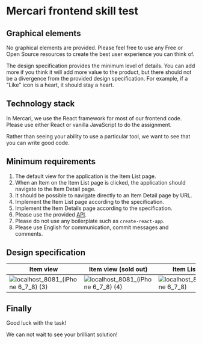 # Mercari frontend skill test

## Graphical elements

No graphical elements are provided. Please feel free to use any Free or Open Source resources to create the best user experience you can think of.

The design specification provides the minimum level of details. You can add more if you think it will add more value to the product, but there should not be a divergence from the provided design specification. For example, if a "Like" icon is a heart, it should stay a heart.

## Technology stack

In Mercari, we use the React framework for most of our frontend code. Please use either React or vanilla JavaScript to do the assignment.

Rather than seeing your ability to use a particular tool, we want to see that you can write good code.

## Minimum requirements

1. The default view for the application is the Item List page.
2. When an Item on the Item List page is clicked, the application should navigate to the Item Detail page.
3. It should be possible to navigate directly to an Item Detail page by URL.
4. Implement the Item List page according to the specification.
5. Implement the Item Details page according to the specification.
6. Please use the provided [API](./API.md).
7. Please do not use any boilerplate such as `create-react-app`.
8. Please use English for communication, commit messages and comments.

## Design specification

| Item view | Item view (sold out) | Item List view |
| - | - | - |
| ![localhost_8081_(iPhone 6_7_8) (3)](https://user-images.githubusercontent.com/3422442/76732300-77c54000-67a2-11ea-8a5b-934029958c2d.png) | ![localhost_8081_(iPhone 6_7_8) (4)](https://user-images.githubusercontent.com/3422442/76732378-7d228a80-67a2-11ea-8698-7e34c22c5c75.png) | ![localhost_8081_(iPhone 6_7_8)](https://user-images.githubusercontent.com/3422442/76732063-20bf6b00-67a2-11ea-9ac7-840c12b6dc6f.png) |

## Finally

Good luck with the task!

We can not wait to see your brilliant solution!
